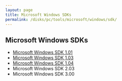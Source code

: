 ```yaml
---
layout: page
title: Microsoft Windows SDKs
permalink: /disks/pc/tools/microsoft/windows/sdk/
---
```


Microsoft Windows SDKs
---

* [Microsoft Windows SDK 1.01](/disks/pc/tools/microsoft/windows/sdk/1.01/)
* [Microsoft Windows SDK 1.03](/disks/pc/tools/microsoft/windows/sdk/1.03/)
* [Microsoft Windows SDK 1.04](/disks/pc/tools/microsoft/windows/sdk/1.04/)
* Microsoft Windows SDK 2.03
* Microsoft Windows SDK 3.00
